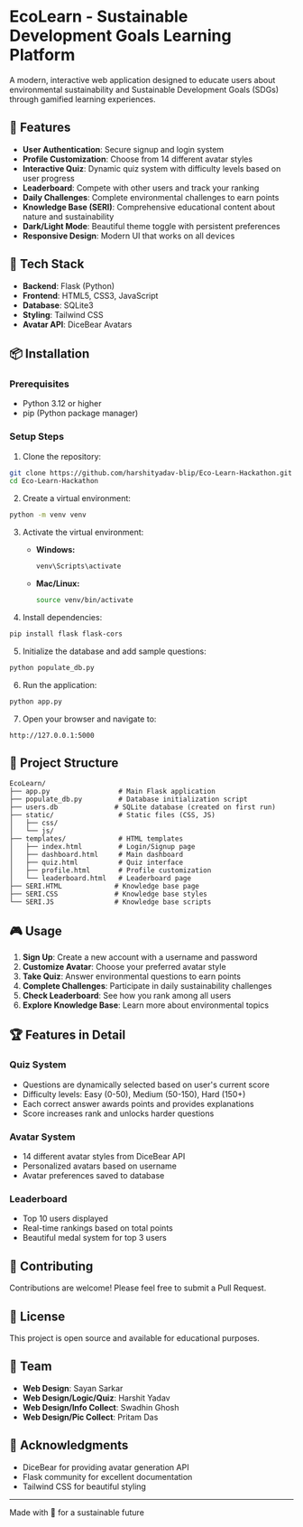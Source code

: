 # EcoLearn - Sustainable Development Goals Learning Platform

A modern, interactive web application designed to educate users about environmental sustainability and Sustainable Development Goals (SDGs) through gamified learning experiences.

## 🌱 Features

- **User Authentication**: Secure signup and login system
- **Profile Customization**: Choose from 14 different avatar styles
- **Interactive Quiz**: Dynamic quiz system with difficulty levels based on user progress
- **Leaderboard**: Compete with other users and track your ranking
- **Daily Challenges**: Complete environmental challenges to earn points
- **Knowledge Base (SERI)**: Comprehensive educational content about nature and sustainability
- **Dark/Light Mode**: Beautiful theme toggle with persistent preferences
- **Responsive Design**: Modern UI that works on all devices

## 🚀 Tech Stack

- **Backend**: Flask (Python)
- **Frontend**: HTML5, CSS3, JavaScript
- **Database**: SQLite3
- **Styling**: Tailwind CSS
- **Avatar API**: DiceBear Avatars

## 📦 Installation

### Prerequisites
- Python 3.12 or higher
- pip (Python package manager)

### Setup Steps

1. Clone the repository:
```bash
git clone https://github.com/harshityadav-blip/Eco-Learn-Hackathon.git
cd Eco-Learn-Hackathon
```

2. Create a virtual environment:
```bash
python -m venv venv
```

3. Activate the virtual environment:
   - **Windows:**
     ```bash
     venv\Scripts\activate
     ```
   - **Mac/Linux:**
     ```bash
     source venv/bin/activate
     ```

4. Install dependencies:
```bash
pip install flask flask-cors
```

5. Initialize the database and add sample questions:
```bash
python populate_db.py
```

6. Run the application:
```bash
python app.py
```

7. Open your browser and navigate to:
```
http://127.0.0.1:5000
```

## 📁 Project Structure

```
EcoLearn/
├── app.py                 # Main Flask application
├── populate_db.py         # Database initialization script
├── users.db              # SQLite database (created on first run)
├── static/                # Static files (CSS, JS)
│   ├── css/
│   └── js/
├── templates/             # HTML templates
│   ├── index.html         # Login/Signup page
│   ├── dashboard.html     # Main dashboard
│   ├── quiz.html          # Quiz interface
│   ├── profile.html       # Profile customization
│   └── leaderboard.html   # Leaderboard page
├── SERI.HTML             # Knowledge base page
├── SERI.CSS              # Knowledge base styles
└── SERI.JS               # Knowledge base scripts
```

## 🎮 Usage

1. **Sign Up**: Create a new account with a username and password
2. **Customize Avatar**: Choose your preferred avatar style
3. **Take Quiz**: Answer environmental questions to earn points
4. **Complete Challenges**: Participate in daily sustainability challenges
5. **Check Leaderboard**: See how you rank among all users
6. **Explore Knowledge Base**: Learn more about environmental topics

## 🏆 Features in Detail

### Quiz System
- Questions are dynamically selected based on user's current score
- Difficulty levels: Easy (0-50), Medium (50-150), Hard (150+)
- Each correct answer awards points and provides explanations
- Score increases rank and unlocks harder questions

### Avatar System
- 14 different avatar styles from DiceBear API
- Personalized avatars based on username
- Avatar preferences saved to database

### Leaderboard
- Top 10 users displayed
- Real-time rankings based on total points
- Beautiful medal system for top 3 users

## 🤝 Contributing

Contributions are welcome! Please feel free to submit a Pull Request.

## 📝 License

This project is open source and available for educational purposes.

## 👥 Team

- **Web Design**: Sayan Sarkar
- **Web Design/Logic/Quiz**: Harshit Yadav  
- **Web Design/Info Collect**: Swadhin Ghosh
- **Web Design/Pic Collect**: Pritam Das

## 🙏 Acknowledgments

- DiceBear for providing avatar generation API
- Flask community for excellent documentation
- Tailwind CSS for beautiful styling

---

Made with 💚 for a sustainable future


